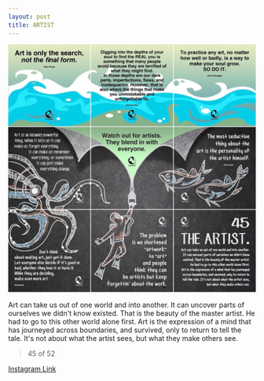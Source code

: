 ```yaml
---
layout: post
title: ARTIST
---
```


![45 ARTIST](/images/dc45.jpg)

Art can take us out of one world and into another. It can uncover parts of ourselves we didn't know existed. That is the beauty of the master artist. He had to go to this other world alone first. Art is the expression of a mind that has journeyed across boundaries, and survived, only to return to tell the tale. It's not about what the artist sees, but what they make others see.

> 45 of 52

[Instagram Link](https://www.instagram.com/p/0WY4lIRMvv/)
